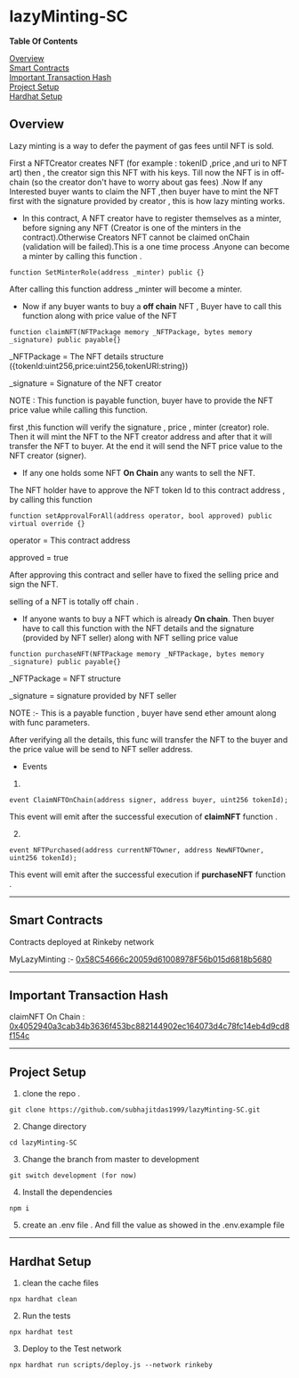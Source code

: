 # lazyMinting-SC 

**Table Of Contents**


[Overview](#overview)<br>
[Smart Contracts](#smart-contracts)<br>
[Important Transaction Hash](#important-transaction-hash)<br>
[Project Setup](#project-setup)<br>
[Hardhat Setup](#hardhat-setup)<br>

## **Overview**

Lazy minting is a way to defer the payment of gas fees until NFT is sold.

First a NFTCreator creates NFT (for example : tokenID ,price ,and uri to NFT art) then , the creator sign this NFT with his keys. Till now the NFT is in off-chain (so the creator don't have to worry about gas fees) .Now If any Interested buyer wants to claim the NFT ,then buyer have to mint the NFT first with the signature provided by creator , this is how lazy minting works.

- In this contract, A NFT creator have to register themselves as a minter, before signing any NFT (Creator is one of the minters in the contract).Otherwise Creators NFT cannot be claimed onChain (validation will be failed).This is a one time process .Anyone can become a minter by calling this function .

```
function SetMinterRole(address _minter) public {}
```

After calling this function address _minter will become a minter.

- Now if any buyer wants to buy a **off chain** NFT , Buyer have to call this function along with price value of the NFT

```
function claimNFT(NFTPackage memory _NFTPackage, bytes memory _signature) public payable{}
```

_NFTPackage = The NFT details structure ({tokenId:uint256,price:uint256,tokenURI:string})

_signature = Signature of the NFT creator

NOTE : This function is payable function, buyer have to provide the NFT price value while calling this function.

first ,this function will verify the signature , price , minter (creator) role. Then it will mint the NFT to the NFT creator address and after that it will transfer the NFT to buyer. At the end it will send the NFT price value to the NFT creator (signer).

- If any one holds some NFT **On Chain** any wants to sell the NFT.

The NFT holder have to approve the NFT token Id to this contract address , by calling this function

```
function setApprovalForAll(address operator, bool approved) public virtual override {}
```

operator = This contract address

approved = true

After approving this contract and seller have to fixed the selling price and sign the NFT.

selling of a NFT is totally off chain .

- If anyone wants to buy a NFT which is already **On chain**. Then buyer have to call this function with the NFT details and the signature (provided by NFT seller) along with NFT selling price value

```
function purchaseNFT(NFTPackage memory _NFTPackage, bytes memory _signature) public payable{}
```

_NFTPackage = NFT structure

_signature = signature provided by NFT seller

NOTE :- This is a payable function , buyer have send ether amount along with func parameters.

After verifying all the details, this func will transfer the NFT to the buyer and the price value will be send to NFT seller address.

- Events
1. 
```
event ClaimNFTOnChain(address signer, address buyer, uint256 tokenId);
```
This event will emit after the successful execution of **claimNFT** function .

2. 
```
event NFTPurchased(address currentNFTOwner, address NewNFTOwner, uint256 tokenId);
```
This event will emit after the successful execution if **purchaseNFT** function .

***
## **Smart Contracts**

Contracts deployed at Rinkeby network

MyLazyMinting :- [0x58C54666c20059d61008978F56b015d6818b5680](https://rinkeby.etherscan.io/address/0x58C54666c20059d61008978F56b015d6818b5680#code)

***

## **Important Transaction Hash**


claimNFT On Chain : [0x4052940a3cab34b3636f453bc882144902ec164073d4c78fc14eb4d9cd8f154c](https://rinkeby.etherscan.io/tx/0x4052940a3cab34b3636f453bc882144902ec164073d4c78fc14eb4d9cd8f154c)

***

## **Project Setup**

1. clone the repo .

```
git clone https://github.com/subhajitdas1999/lazyMinting-SC.git
```

2. Change directory

```
cd lazyMinting-SC
```

3. Change the branch from master to development

```
git switch development (for now)
```

4. Install the dependencies

```
npm i
```

5. create an .env file . And fill the value as showed in the .env.example file 

***

## **Hardhat Setup**

1. clean the cache files
```
npx hardhat clean
```

2. Run the tests

```
npx hardhat test
```

3. Deploy to the Test network

```
npx hardhat run scripts/deploy.js --network rinkeby
```